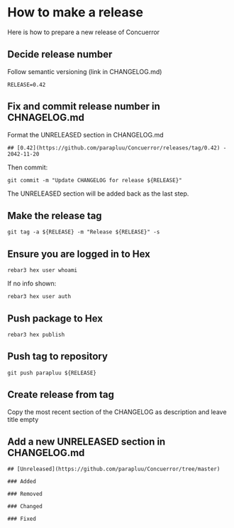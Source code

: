 # How to make a release

Here is how to prepare a new release of Concuerror

## Decide release number

Follow semantic versioning (link in CHANGELOG.md)

`RELEASE=0.42`

## Fix and commit release number in CHNAGELOG.md

Format the UNRELEASED section in CHANGELOG.md

`## [0.42](https://github.com/parapluu/Concuerror/releases/tag/0.42) - 2042-11-20`

Then commit:

`git commit -m "Update CHANGELOG for release ${RELEASE}"`

The UNRELEASED section will be added back as the last step.

## Make the release tag

`git tag -a ${RELEASE} -m "Release ${RELEASE}" -s`

## Ensure you are logged in to Hex

`rebar3 hex user whoami`

If no info shown:

`rebar3 hex user auth`

## Push package to Hex

`rebar3 hex publish`

## Push tag to repository

`git push parapluu ${RELEASE}`

## Create release from tag

Copy the most recent section of the CHANGELOG as description and leave title empty

## Add a new UNRELEASED section in CHANGELOG.md

```
## [Unreleased](https://github.com/parapluu/Concuerror/tree/master)

### Added

### Removed

### Changed

### Fixed



```
